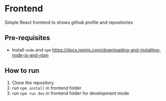# Frontend

Simple React frontend to shows github profile and repositories

## Pre-requisites

- Install `node` and `npm` https://docs.npmjs.com/downloading-and-installing-node-js-and-npm

## How to run

1. Clone the repository
2. run `npm install` in frontend folder
3. run `npm run dev` in frontend folder for development mode

